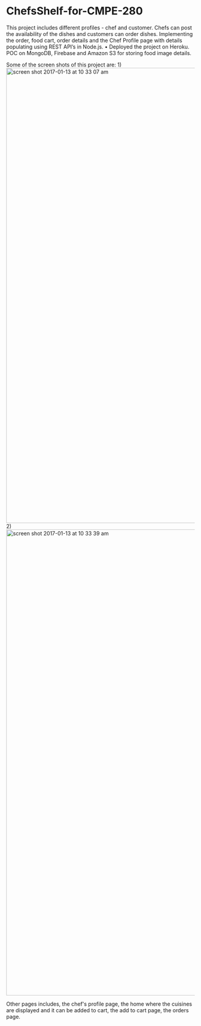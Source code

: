 # ChefsShelf-for-CMPE-280
This project includes different profiles - chef and customer. Chefs can post the availability of the dishes and customers can order dishes. Implementing the order, food cart, order details and the Chef Profile page with details populating using REST API’s in Node.js.
• Deployed the project on Heroku. POC on MongoDB, Firebase and Amazon S3 for storing food image details.

Some of the screen shots of this project are:
1) 
<img width="1216" alt="screen shot 2017-01-13 at 10 33 07 am" src="https://cloud.githubusercontent.com/assets/17193889/21941141/3606e978-d97c-11e6-9f79-b80a253c9a7a.png">
2) 
<img width="1245" alt="screen shot 2017-01-13 at 10 33 39 am" src="https://cloud.githubusercontent.com/assets/17193889/21941161/4bcbb9d2-d97c-11e6-98d3-0101e69fa22e.png">

Other pages includes, the chef's profile page, the home where the cuisines are displayed and it can be added to cart, the add to cart page, the orders page.

